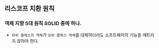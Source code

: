 ## 리스코프 치환 원칙
### 객체 지향 5대 원칙 SOLID 중에 하나.

- `하위 클래스의 객체`가 `상위 클래스 객체`를 대체하더라도 소프트웨어의 기능을 깨트리지 않아야 한다.